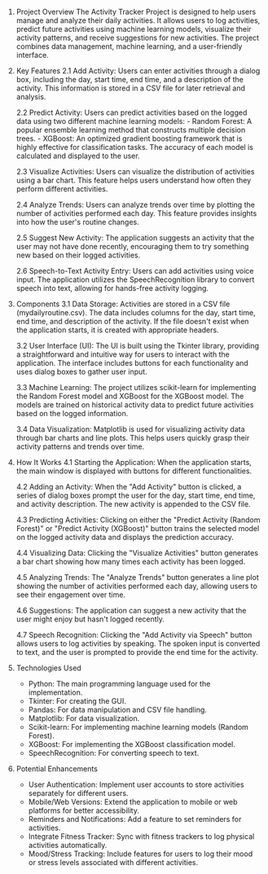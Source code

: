 
1. Project Overview
   The Activity Tracker Project is designed to help users manage and analyze their daily activities. 
   It allows users to log activities, predict future activities using machine learning models, 
   visualize their activity patterns, and receive suggestions for new activities. 
   The project combines data management, machine learning, and a user-friendly interface.

2. Key Features
   2.1 Add Activity:
       Users can enter activities through a dialog box, including the day, start time, end time, 
       and a description of the activity. This information is stored in a CSV file for later retrieval and analysis.

   2.2 Predict Activity:
       Users can predict activities based on the logged data using two different machine learning models:
       - Random Forest: A popular ensemble learning method that constructs multiple decision trees.
       - XGBoost: An optimized gradient boosting framework that is highly effective for classification tasks.
       The accuracy of each model is calculated and displayed to the user.

   2.3 Visualize Activities:
       Users can visualize the distribution of activities using a bar chart. This feature helps users 
       understand how often they perform different activities.

   2.4 Analyze Trends:
       Users can analyze trends over time by plotting the number of activities performed each day. 
       This feature provides insights into how the user's routine changes.

   2.5 Suggest New Activity:
       The application suggests an activity that the user may not have done recently, encouraging them 
       to try something new based on their logged activities.

   2.6 Speech-to-Text Activity Entry:
       Users can add activities using voice input. The application utilizes the SpeechRecognition library 
       to convert speech into text, allowing for hands-free activity logging.

3. Components
   3.1 Data Storage:
       Activities are stored in a CSV file (mydailyroutine.csv). The data includes columns for the 
       day, start time, end time, and description of the activity. If the file doesn't exist when 
       the application starts, it is created with appropriate headers.

   3.2 User Interface (UI):
       The UI is built using the Tkinter library, providing a straightforward and intuitive way 
       for users to interact with the application. The interface includes buttons for each functionality 
       and uses dialog boxes to gather user input.

   3.3 Machine Learning:
       The project utilizes scikit-learn for implementing the Random Forest model and XGBoost for 
       the XGBoost model. The models are trained on historical activity data to predict future 
       activities based on the logged information.

   3.4 Data Visualization:
       Matplotlib is used for visualizing activity data through bar charts and line plots. 
       This helps users quickly grasp their activity patterns and trends over time.

4. How It Works
   4.1 Starting the Application:
       When the application starts, the main window is displayed with buttons for different functionalities.

   4.2 Adding an Activity:
       When the "Add Activity" button is clicked, a series of dialog boxes prompt the user for the 
       day, start time, end time, and activity description. The new activity is appended to the CSV file.

   4.3 Predicting Activities:
       Clicking on either the "Predict Activity (Random Forest)" or "Predict Activity (XGBoost)" button 
       trains the selected model on the logged activity data and displays the prediction accuracy.

   4.4 Visualizing Data:
       Clicking the "Visualize Activities" button generates a bar chart showing how many times each 
       activity has been logged.

   4.5 Analyzing Trends:
       The "Analyze Trends" button generates a line plot showing the number of activities performed 
       each day, allowing users to see their engagement over time.

   4.6 Suggestions:
       The application can suggest a new activity that the user might enjoy but hasn't logged recently.

   4.7 Speech Recognition:
       Clicking the "Add Activity via Speech" button allows users to log activities by speaking. 
       The spoken input is converted to text, and the user is prompted to provide the end time for the activity.

5. Technologies Used
   - Python: The main programming language used for the implementation.
   - Tkinter: For creating the GUI.
   - Pandas: For data manipulation and CSV file handling.
   - Matplotlib: For data visualization.
   - Scikit-learn: For implementing machine learning models (Random Forest).
   - XGBoost: For implementing the XGBoost classification model.
   - SpeechRecognition: For converting speech to text.

6. Potential Enhancements
   - User Authentication: Implement user accounts to store activities separately for different users.
   - Mobile/Web Versions: Extend the application to mobile or web platforms for better accessibility.
   - Reminders and Notifications: Add a feature to set reminders for activities.
   - Integrate Fitness Tracker: Sync with fitness trackers to log physical activities automatically.
   - Mood/Stress Tracking: Include features for users to log their mood or stress levels associated with different activities.

